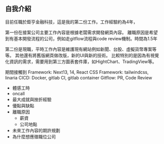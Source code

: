 ## 自我介紹
目前任職於鉅亨金融科技，這是我的第二份工作。工作經驗約為4年，

第一份在接案公司主要工作內容是根據老闆需求開發網頁內容。
離職原因是希望到有基本開發流程的公司，例如走gitflow流程與code review機制。時間為1.5年

第二份是現職，平時工作內容是維護現有網站例如新聞、台股、虛擬貨幣專案等等。
其他還有將舊版網頁做改版，新的UI與新的技術。
比較特別的是因為有視覺化資訊的需求，需要用到第三方圖表套件庫，如HightChart、TradingView等。


期間接觸到
Framework: Next13, 14, React
CSS Framework: tailwindcss, linaria
CICD: Docker, gitlab CI, gitlab container
Gitflow: PR, Code Review



* 體感工時
* oncall
* 最大成就與挫折經驗
* 優點與缺點
* 離職原因
	* 薪資
	* 公司地點
* 未來工作內容的期許規劃
* 為什麼想應徵職位公司